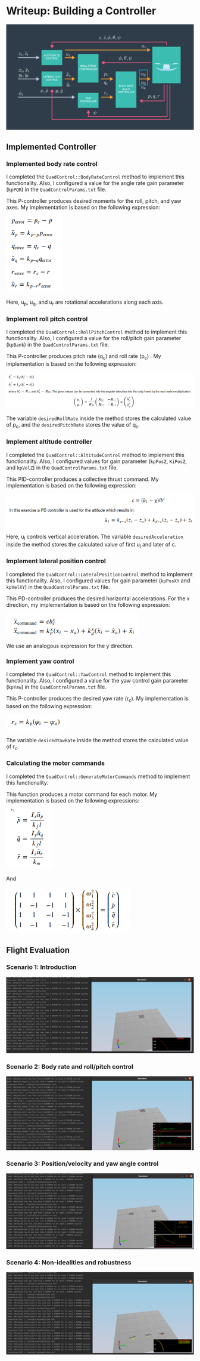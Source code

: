 # Writeup: Building a Controller #

![img.png](img/controller_design.png)

## Implemented Controller


### Implemented body rate control  

I completed the `QuadControl::BodyRateControl` method 
to implement this functionality.
Also, I configured a value for the angle rate gain parameter (`kpPQR`)
in the `QuadControlParams.txt` file.

This P-controller produces desired moments for the
roll, pitch, and yaw axes.
My implementation is based on the following expression:

![img.png](img/body_rate_controller.png)

Here, u<sub>p</sub>, u<sub>q</sub>, and u<sub>r</sub> are 
rotational accelerations along each axis.

### Implement roll pitch control 

I completed the `QuadControl::RollPitchControl` method
to implement this functionality.
Also, I configured a value for the roll/pitch gain parameter (`kpBank`)
in the `QuadControlParams.txt` file.

This P-controller produces pitch rate (q<sub>c</sub>) and roll rate (p<sub>c</sub>) .
My implementation is based on the following expression:

![img.png](img/roll_pitch_control.png)

The variable `desiredRollRate` inside the method stores
the calculated value of p<sub>c</sub>, and the `desiredPitchRate`
stores the value of q<sub>c</sub>.

### Implement altitude controller 

I completed the `QuadControl::AltitudeControl` method
to implement this functionality.
Also, I configured values for gain parameter (`kpPosZ`, `KiPosZ`, and `kpVelZ`)
in the `QuadControlParams.txt` file.

This PID-controller produces  a collective thrust command.
My implementation is based on the following expression:

![img.png](img/altitude_controller.png)

Here, u<sub>l</sub> controls vertical acceleration.
The variable `desiredAcceleration` inside the method stores
the calculated value of first u<sub>l</sub> and later
of c.

### Implement lateral position control 

I completed the `QuadControl::LateralPositionControl` method
to implement this functionality.
Also, I configured values for gain parameter (`kpPosXY` and `kpVelXY`)
in the `QuadControlParams.txt` file.

This PD-controller produces the desired horizontal
accelerations.
For the x direction, my implementation is based on the 
following expression:

![img.png](img/lateral_position_controller.png)

We use an analogous expression for the y direction.


### Implement yaw control 
I completed the `QuadControl::YawControl` method
to implement this functionality.
Also, I configured a value for the yaw control gain parameter (`kpYaw`)
in the `QuadControlParams.txt` file.

This P-controller produces the desired yaw rate (r<sub>c</sub>).
My implementation is based on the following expression:

![img.png](img/yaw_controller.png)

The variable `desiredYawRate` inside the method stores
the calculated value of r<sub>c</sub>.

### Calculating the motor commands

I completed the `QuadControl::GenerateMotorCommands` method
to implement this functionality.

This function produces a motor command for each motor.
My implementation is based on the following expressions:

![img.png](img/motor_commands_1.png)

And

![img.png](img/motor_commands_2.png)


## Flight Evaluation


### Scenario 1: Introduction  

![img.png](img/scenario_1.png)

### Scenario 2: Body rate and roll/pitch control  

![img.png](img/scenario_2.png)

### Scenario 3: Position/velocity and yaw angle control

![img.png](img/scenario_3.png)

### Scenario 4: Non-idealities and robustness   

![img_1.png](img/scenario_4.png)
